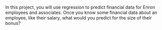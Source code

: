 In this project, you will use regression to predict financial data for Enron employees and associates. Once you know some financial data about an employee, like their salary, what would you predict for the size of their bonus?